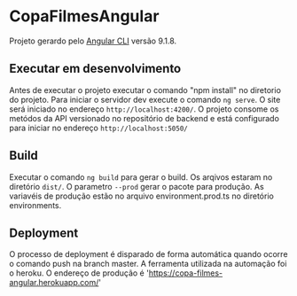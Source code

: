 # CopaFilmesAngular

Projeto gerardo pelo [Angular CLI](https://github.com/angular/angular-cli) versão 9.1.8.

## Executar em desenvolvimento

Antes de executar o projeto executar o comando "npm install" no diretorio do projeto.
Para iniciar o servidor dev execute o comando `ng serve`. O site será iniciado no endereço `http://localhost:4200/`. O projeto consome os metódos da API versionado no repositório de backend e está configurado para iniciar no endereço `http://localhost:5050/`

## Build

Executar o comando `ng build` para gerar o build. Os arqivos estaram no diretório `dist/`. O parametro `--prod` gerar o pacote para produção. As variavéis de produção estão no arquivo environment.prod.ts no diretório environments.

## Deployment

O processo de deployment é disparado de forma automática quando ocorre o comando push na branch master. A ferramenta utilizada na automação foi o heroku. O endereço de produção é 'https://copa-filmes-angular.herokuapp.com/'
